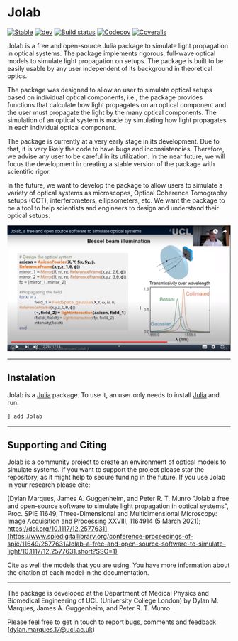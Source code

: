# Jolab
[![Stable](https://img.shields.io/badge/docs-stable-blue.svg)](https://dylanmmarques.github.io/Jolab.jl/)
[![dev](https://img.shields.io/badge/docs-dev-blue.svg)](https://dylanmmarques.github.io/Jolab.jl/dev/)
[![Build status](https://github.com/DylanMMarques/Jolab.jl/workflows/CI/badge.svg)](https://github.com/DylanMMarques/Jolab.jl/actions)
[![Codecov](https://codecov.io/gh/DylanMMarques/Jolab.jl/branch/master/graph/badge.svg)](https://codecov.io/gh/DylanMMarques/Jolab.jl)
[![Coveralls](https://coveralls.io/repos/github/DylanMMarques/Jolab.jl/badge.svg?branch=master)](https://coveralls.io/github/DylanMMarques/Jolab.jl?branch=master)

Jolab is a free and open-source Julia package to simulate light propagation in optical systems. The package implements rigorous, full-wave optical models to simulate light propagation on setups. The package is built to be easily usable by any user independent of its background in theoretical optics.

The package was designed to allow an user to simulate optical setups based on individual optical components, i.e., the package provides functions that calculate how light propagates on an optical component and the user must propagate the light by the many optical components. The simulation of an optical system is made by simulating how light propagates in each individual optical component.

The package is currently at a very early stage in its development. Due to that, it is very likely the code to have bugs and inconsistencies. Therefore, we advise any user to be careful in its utilization. In the near future, we will focus the development in creating a stable version of the package with scientific rigor.

In the future, we want to develop the package to allow users to simulate a variety of optical systems as microscopes, Optical Coherence Tomography setups (OCT), interferometers, ellipsometers, etc. We want the package to be a tool to help scientists and engineers to design and understand their optical setups.

[![Video introduction of Jolab](https://raw.githubusercontent.com/DylanMMarques/Jolab.jl/master/docs/src/assets/presentation_spie.png)](https://youtu.be/P-S6lMDnE7Y)

---

## Instalation
Jolab is a [Julia](https://julialang.org/) package. To use it, an user only needs to install [Julia](https://julialang.org/) and run:
```julia
] add Jolab
```

---

## Supporting and Citing
Jolab is a community project to create an environment of optical models to simulate systems. If you want to support the project please star the repository, as it might help to secure funding in the future. If you use Jolab in your research please cite:

[Dylan Marques, James A. Guggenheim, and Peter R. T. Munro "Jolab a free and open-source software to simulate light propagation in optical systems", Proc. SPIE 11649, Three-Dimensional and Multidimensional Microscopy: Image Acquisition and Processing XXVIII, 1164914 (5 March 2021); https://doi.org/10.1117/12.2577631](https://www.spiedigitallibrary.org/conference-proceedings-of-spie/11649/2577631/Jolab-a-free-and-open-source-software-to-simulate-light/10.1117/12.2577631.short?SSO=1)

Cite as well the models that you are using. You have more information about the citation of each model in the documentation.

---

The package is developed at the Department of Medical Physics and Biomedical Engineering of UCL (University College London) by Dylan M. Marques, James A. Guggenheim, and Peter R. T. Munro.

Please feel free to get in touch to report bugs, comments and feedback (dylan.marques.17@ucl.ac.uk)

